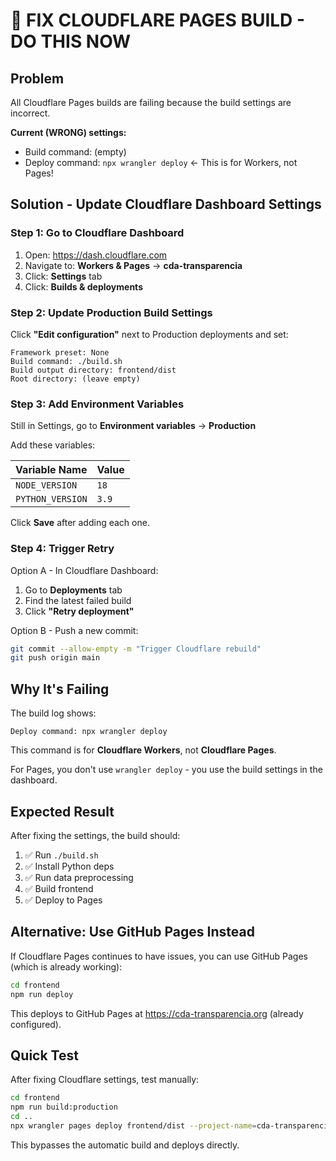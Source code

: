 # 🚨 FIX CLOUDFLARE PAGES BUILD - DO THIS NOW

## Problem
All Cloudflare Pages builds are failing because the build settings are incorrect.

**Current (WRONG) settings:**
- Build command: (empty)
- Deploy command: `npx wrangler deploy` ← This is for Workers, not Pages!

## Solution - Update Cloudflare Dashboard Settings

### Step 1: Go to Cloudflare Dashboard

1. Open: https://dash.cloudflare.com
2. Navigate to: **Workers & Pages** → **cda-transparencia**
3. Click: **Settings** tab
4. Click: **Builds & deployments**

### Step 2: Update Production Build Settings

Click **"Edit configuration"** next to Production deployments and set:

```
Framework preset: None
Build command: ./build.sh
Build output directory: frontend/dist
Root directory: (leave empty)
```

### Step 3: Add Environment Variables

Still in Settings, go to **Environment variables** → **Production**

Add these variables:

| Variable Name | Value |
|---------------|-------|
| `NODE_VERSION` | `18` |
| `PYTHON_VERSION` | `3.9` |

Click **Save** after adding each one.

### Step 4: Trigger Retry

Option A - In Cloudflare Dashboard:
1. Go to **Deployments** tab
2. Find the latest failed build
3. Click **"Retry deployment"**

Option B - Push a new commit:
```bash
git commit --allow-empty -m "Trigger Cloudflare rebuild"
git push origin main
```

## Why It's Failing

The build log shows:
```
Deploy command: npx wrangler deploy
```

This command is for **Cloudflare Workers**, not **Cloudflare Pages**.

For Pages, you don't use `wrangler deploy` - you use the build settings in the dashboard.

## Expected Result

After fixing the settings, the build should:
1. ✅ Run `./build.sh`
2. ✅ Install Python deps
3. ✅ Run data preprocessing
4. ✅ Build frontend
5. ✅ Deploy to Pages

## Alternative: Use GitHub Pages Instead

If Cloudflare Pages continues to have issues, you can use GitHub Pages (which is already working):

```bash
cd frontend
npm run deploy
```

This deploys to GitHub Pages at https://cda-transparencia.org (already configured).

## Quick Test

After fixing Cloudflare settings, test manually:

```bash
cd frontend
npm run build:production
cd ..
npx wrangler pages deploy frontend/dist --project-name=cda-transparencia --commit-dirty=true
```

This bypasses the automatic build and deploys directly.
